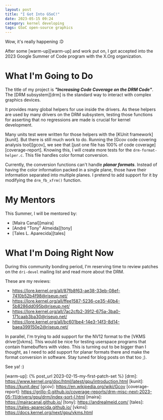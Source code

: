 ```yaml
---
layout: post
title: "I Got Into GSoC!"
date: 2023-05-15 09:24
category: kernel developing
tags: GSoC open-source graphics
---
```


Wow, it's really happening :D

After some [warm-up][warm-up] and work put on, I got accepted into the 2023
Google Summer of Code program with the X.Org organization.

# What I'm Going to Do

The title of my project is ***"Increasing Code Coverage on the DRM Code"***. The
[DRM subsystem][drm] is the standard way to interact with complex graphics
devices.

It provides many global helpers for use inside the drivers. As these helpers are
used by many drivers on the DRM subsystem, testing those functions for asserting
that no regressions are made is crucial for kernel development.

Many units test were written for those helpers with the [KUnit framework]
[kunit]. But there is still much work to do. Running the [Gcov code covering
analysis tool][gcov], we see that [just one file has 100% of code
coverage][coverage-report]. Knowing this, I will create more tests for the
`drm-format-helper.c`. This file handles color format conversion.

Currently, the conversion functions can't handle ***planar formats***. Instead
of having the color information packed in a single plane, those have their
information separated into multiple planes. I pretend to add support for it by
modifying the `drm_fb_xfrm()` function.

# My Mentors

This Summer, I will be mentored by:
- [Maíra Canal][maira]
- [André "Tony" Almeida][tony]
- [Tales L. Aparecida][tales]

# What I'm Doing Right Now

During this community bonding period, I'm reserving time to review patches on
the `dri-devel` mailing list and read more about the DRM.

These are my reviews:

- <https://lore.kernel.org/all/87fb8f63-ae38-33eb-08ef-7410b52b4f98@riseup.net/>
- <https://lore.kernel.org/all/ffee1587-5236-ce35-40b4-5b8286dd095b@riseup.net/>
- <https://lore.kernel.org/all/7ac2cfb2-3912-675a-3ba0-171caab3ba30@riseup.net/>
- <https://lore.kernel.org/all/bc601be4-14e3-14f3-8d14-baea399150e2@riseup.net/>

In parallel, I'm trying to add support for the NV12 format to the [VKMS
driver][vkms]. This would be nice for testing userspace programs that contain
framebuffers with video. This is turning out to be bigger than I thought, as I
need to add support for planar formats there and make the format conversion in
software. Stay tuned for blog posts on that too ;).

See ya! :)

[warm-up]: {% post_url 2023-02-15-my-first-patch-set %}
[drm]: https://www.kernel.org/doc/html/latest/gpu/introduction.html
[kunit]: https://kunit.dev/
[gcov]: https://en.wikipedia.org/wiki/Gcov
[coverage-report]: https://grillo-0.github.io/coverage-reports/drm-misc-next-2023-05-11/drivers/gpu/drm/index-sort-l.html
[maira]: https://mairacanal.github.io/
[tony]: https://andrealmeid.com/
[tales]: https://tales-aparecida.github.io/
[vkms]: https://docs.kernel.org/next/gpu/vkms.html
